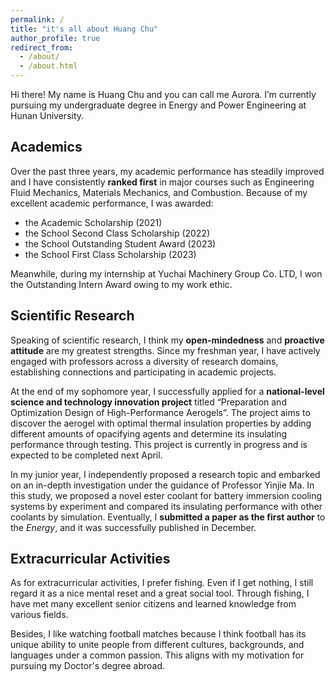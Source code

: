 ```yaml
---
permalink: /
title: "it's all about Huang Chu"
author_profile: true
redirect_from: 
  - /about/
  - /about.html
---
```



Hi there! My name is Huang Chu and you can call me Aurora. I’m currently pursuing my undergraduate degree in Energy and Power Engineering at Hunan University. 

   Academics
---
   Over the past three years, my academic performance has steadily improved and I have consistently **ranked first** in major courses such as Engineering Fluid Mechanics, Materials Mechanics, and Combustion. Because of my excellent academic performance, I was awarded:
   - the Academic Scholarship (2021)
   - the School Second Class Scholarship (2022)
   - the School Outstanding Student Award (2023)
   - the School First Class Scholarship (2023)

   Meanwhile, during my internship at Yuchai Machinery Group Co. LTD, I won the Outstanding Intern Award owing to my work ethic.

   Scientific Research
---
   Speaking of scientific research, I think my **open-mindedness** and **proactive attitude** are my greatest strengths. Since my freshman year, I have actively engaged with professors across a diversity of research domains, establishing connections and participating in academic projects. 
   
   At the end of my sophomore year, I successfully applied for a **national-level science and technology innovation project** titled “Preparation and Optimization Design of High-Performance Aerogels”. The project aims to discover the aerogel with optimal thermal insulation properties by adding different amounts of opacifying agents and determine its insulating performance through testing. This project is currently in progress and is expected to be completed next April. 
   
   In my junior year, I independently proposed a research topic and embarked on an in-depth investigation under the guidance of Professor Yinjie Ma. In this study, we proposed a novel ester coolant for battery immersion cooling systems by experiment and compared its insulating performance with other coolants by simulation. Eventually, I **submitted a paper as the first author** to the <var>Energy</var>, and it was successfully published in December.

   Extracurricular Activities
---
   As for extracurricular activities, I prefer fishing. Even if I get nothing, I still regard it as a nice mental reset and a great social tool. Through fishing, I have met many excellent senior citizens and learned knowledge from various fields. 
   
   Besides, I like watching football matches because I think football has its unique ability to unite people from different cultures, backgrounds, and languages under a common passion. This aligns with my motivation for pursuing my Doctor's degree abroad.
